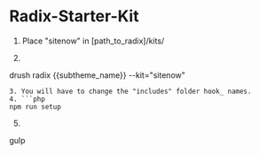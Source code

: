 # Radix-Starter-Kit

1. Place "sitenow" in [path_to_radix]/kits/
2. ```php
drush radix {{subtheme_name}} --kit="sitenow"
```
3. You will have to change the "includes" folder hook_ names.
4. ```php
npm run setup
```
5. ```php
gulp
```

